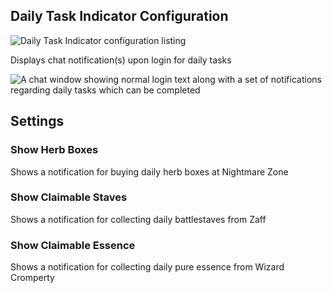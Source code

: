 ## Daily Task Indicator Configuration

![Daily Task Indicator configuration listing](https://i.imgur.com/NY5uXrl.png)

Displays chat notification(s) upon login for daily tasks

![A chat window showing normal login text along with a set of notifications regarding daily tasks which can be completed](https://camo.githubusercontent.com/7685e8e6cf24a08f48be63f1690fa7a397119749/68747470733a2f2f692e696d6775722e636f6d2f4462396f6831342e706e67)

## Settings

### Show Herb Boxes

Shows a notification for buying daily herb boxes at Nightmare Zone

### Show Claimable Staves

Shows a notification for collecting daily battlestaves from Zaff

### Show Claimable Essence

Shows a notification for collecting daily pure essence from Wizard Cromperty
